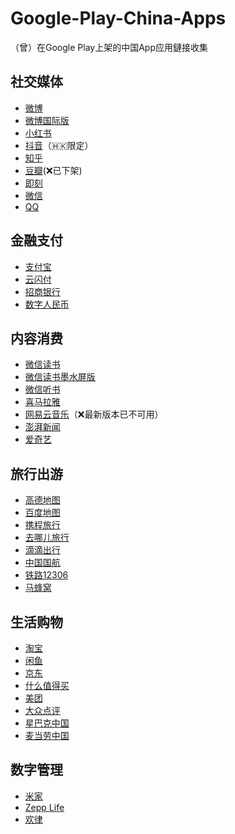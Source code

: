 # Google-Play-China-Apps
（曾）在Google Play上架的中国App应用鏈接收集

## 社交媒体

* [微博](https://play.google.com/store/apps/details?id=com.sina.weibo)
* [微博国际版](https://play.google.com/store/apps/details?id=com.weico.international)
* [小红书](https://play.google.com/store/apps/details?id=com.xingin.xhs)
* [抖音](https://play.google.com/store/apps/details?id=com.ss.android.ugc.aweme.mobile)（🇭🇰限定）
* [知乎](https://play.google.com/store/apps/details?id=com.zhihu.android)
* [豆瓣](https://play.google.com/store/apps/details?id=com.douban.frodo)(❌已下架)
* [即刻](https://play.google.com/store/apps/details?id=com.ruguoapp.jike)
* [微信](https://play.google.com/store/apps/details?id=com.tencent.mm)
* [QQ](https://play.google.com/store/apps/details?id=com.tencent.mobileqq)

## 金融支付
* [支付宝](https://play.google.com/store/apps/details?id=com.eg.android.AlipayGphone)
* [云闪付](https://play.google.com/store/apps/details?id=com.unionpay)
* [招商银行](https://play.google.com/store/apps/details?id=cmb.pb)
* [数字人民币](https://play.google.com/store/apps/details?id=cn.gov.pbc.dcep)


## 内容消费
* [微信读书](https://play.google.com/store/apps/details?id=com.tencent.weread)
* [微信读书墨水屏版](https://play.google.com/store/apps/details?id=com.tencent.weread.eink)
* [微信听书](https://play.google.com/store/apps/details?id=com.tencent.wehear)
* [喜马拉雅](https://play.google.com/store/apps/details?id=com.ximalaya.ting.himalaya)
* [网易云音乐](https://play.google.com/store/apps/details?id=com.netease.cloudmusic)（❌最新版本已不可用）
* [澎湃新闻](https://play.google.com/store/apps/details?id=com.wondertek.paper)
* [爱奇艺](https://play.google.com/store/apps/details?id=com.iqiyi.i18n)

## 旅行出游
* [高德地图](https://play.google.com/store/apps/details?id=com.autonavi.minimap)
* [百度地图](https://play.google.com/store/apps/details?id=com.baidu.BaiduMap)
* [携程旅行](https://play.google.com/store/apps/details?id=ctrip.android.view)
* [去哪儿旅行](https://play.google.com/store/apps/details?id=com.Qunar)
* [滴滴出行](https://play.google.com/store/apps/details?id=com.sdu.didi.psnger)
* [中国国航](https://play.google.com/store/apps/details?id=com.rytong.airchina)
* [铁路12306](https://play.google.com/store/apps/details?id=com.chinarailway.globalticketing)
* [马蜂窝](https://play.google.com/store/apps/details?id=com.mfw.roadbook)

## 生活购物
* [淘宝](https://play.google.com/store/apps/details?id=com.taobao.taobao)
* [闲鱼](https://play.google.com/store/apps/details?id=com.taobao.idlefish)
* [京东](https://play.google.com/store/apps/details?id=com.jingdong.app.mall)
* [什么值得买](https://play.google.com/store/apps/details?id=com.smzdm.client.android)
* [美团](https://play.google.com/store/apps/details?id=com.sankuai.meituan)
* [大众点评](https://play.google.com/store/apps/details?id=com.dianping.v1)
* [星巴克中国](https://play.google.com/store/apps/details?id=com.starbucks.cn)
* [麦当劳中国](https://play.google.com/store/apps/details?id=com.mcdonalds.gma.cn)

## 数字管理
* [米家](https://play.google.com/store/apps/details?id=com.xiaomi.smarthome)
* [Zepp Life](https://play.google.com/store/apps/details?id=com.xiaomi.hm.health)
* [欢律](https://play.google.com/store/apps/details?id=com.heytap.headset)
